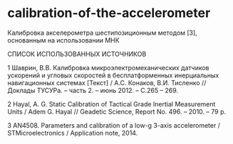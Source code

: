 # calibration-of-the-accelerometer
Калибровка акселерометра шестипозиционным методом [3], основанным на использовании МНК

СПИСОК ИСПОЛЬЗОВАННЫХ ИСТОЧНИКОВ

1	Шаврин, В.В. Калибровка микроэлектромеханических датчиков ускорений и угловых скоростей в бесплатформенных инерциальных навигационных системах [Текст] / А.С. Конаков, В.И. Тисленко // Доклады ТУСУРа. – часть 2. – июнь 2012. – C.265 – 269.

2	Hayal, A. G. Static Calibration of Tactical Grade Inertial Measurement Units / Adem G. Hayal // Geadetic Science, Report No. 496. – 2010. – 79 p.

3	AN4508. Parameters and calibration of a low-g 3-axis accelerometer / STMicroelectronics / Application note, 2014.
